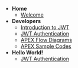 - **Home**
  - [Welcome](docs/home.md)
- **Developers**
  - [Introduction to JWT](docs/dev/introduction.md)
  - [JWT Authentication](docs/dev/jwt-auth.md)
  - [APEX Flow Diagrams](docs/dev/apex-flow-diagrams.md)
  - [APEX Sample Codes](docs/dev/apex-sample-codes.md)
- **Hello World!**
  - [JWT Authentication](docs/hello-world/jwt-auth.md)
